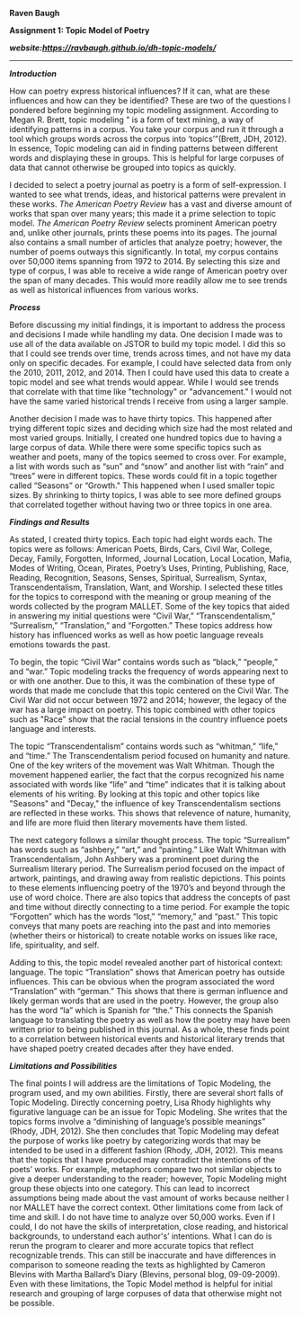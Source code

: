 **Raven Baugh**

**Assignment 1: Topic Model of Poetry**

***website:https://ravbaugh.github.io/dh-topic-models/***

----------------------------------------------

***Introduction***


How can poetry express historical influences? If it can, what are these influences and how can they be identified? These are two of the questions I pondered before beginning my topic modeling assignment. According to Megan R. Brett, topic modeling " is a form of text mining, a way of identifying patterns in a corpus. You take your corpus and run it through a tool which groups words across the corpus into ‘topics’”(Brett, JDH, 2012). In essence, Topic modeling can aid in finding patterns between different words and displaying these in groups. This is helpful for large corpuses of data that cannot otherwise be grouped into topics as quickly. 

I decided to select a poetry journal as poetry is a form of self-expression. I wanted to see what trends, ideas, and historical patterns were prevalent in these works. *The American Poetry Review* has a vast and diverse amount of works that span over many years; this made it a prime selection to topic model. *The American Poetry Review* selects prominent American poetry and, unlike other journals, prints these poems into its pages. The journal also contains a small number of articles that analyze poetry; however, the number of poems outways this significantly. In total, my corpus contains over 50,000 items spanning from 1972 to 2014. By selecting this size and type of corpus, I was able to receive a wide range of American poetry over the span of many decades. This would more readily allow me to see trends as well as historical influences from various works. 

***Process***



Before discussing my initial findings, it is important to address the process and decisions I made while handling my data. One decision I made was to use all of the data available on JSTOR to build my topic model. I did this so that I could see trends over time, trends across times, and not have my data only on specific decades. For example, I could have selected data from only the 2010, 2011, 2012, and 2014. Then I could have used this data to create a topic model and see what trends would appear. While I would see trends that correlate with that time like "technology" or "advancement." I would not have the same varied historical trends I receive from using a larger sample.

 Another decision I made was to have thirty topics. This happened after trying different topic sizes and deciding which size had the most related and most varied groups. Initially, I created one hundred topics due to having a large corpus of data. While there were some specific topics such as weather and poets, many of the topics seemed to cross over. For example, a list with words such as “sun” and “snow” and another list with “rain” and “trees” were in different topics. These words could fit in a topic together called “Seasons” or “Growth." This happened when I used smaller topic sizes. By shrinking to thirty topics, I was able to see more defined groups that correlated together without having two or three topics in one area. 
 
 ***Findings and Results***
 
 
As stated, I created thirty topics. Each topic had eight words each. The topics were as follows: American Poets, Birds, Cars, Civil War, College, Decay, Family, Forgotten, Informed, Journal Location, Local Location, Mafia, Modes of Writing, Ocean, Pirates, Poetry’s Uses, Printing, Publishing, Race, Reading, Recognition, Seasons, Senses, Spiritual, Surrealism, Syntax, Transcendentalism, Translation, Want, and Worship. I selected these titles for the topics to correspond with the meaning or group meaning of the words collected by the program MALLET. Some of the key topics that aided in answering my initial questions were “Civil War,” “Transcendentalism,” “Surrealism,” “Translation,” and “Forgotten.” These topics address how history has influenced works as well as how poetic language reveals emotions towards the past. 

To begin, the topic “Civil War” contains words such as “black,” “people,” and “war.” Topic modeling tracks the frequency of words appearing next to or with one another. Due to this, it was the combination of these type of words that made me conclude that this topic centered on the Civil War. The Civil War did not occur between 1972 and 2014; however, the legacy of the war has a large impact on poetry. This topic combined with other topics such as "Race" show that the racial tensions in the country influence poets language and interests. 

The topic “Transcendentalism” contains words such as “whitman,” “life,” and “time.” The Transcendentalism period focused on humanity and nature. One of the key writers of the movement was Walt Whitman. Though the movement happened earlier, the fact that the corpus recognized his name associated with words like “life” and “time” indicates that it is talking about elements of his writing. By looking at this topic and other topics like "Seasons" and "Decay," the influence of key Transcendentalism sections are reflected in these works. This shows that relevence of nature, humanity, and life are more fluid then literary movements have them listed. 

The next category follows a similar thought process. The topic “Surrealism” has words such as “ashbery,” “art,” and “painting.” Like Walt Whitman with Transcendentalism, John Ashbery was a prominent poet during the Surrealism literary period. The Surrealism period focused on the impact of artwork, paintings, and drawing away from realistic depictions. This points to these elements influencing poetry of the 1970’s and beyond through the use of word choice. There are also topics that address the concepts of past and time without directly connecting to a time period. For example the topic “Forgotten” which has the words “lost,” “memory,” and “past.” This topic conveys that many poets are reaching into the past and into memories (whether theirs or historical) to create notable works on issues like race, life, spirituality, and self. 

Adding to this, the topic model revealed another part of historical context: language. The topic “Translation” shows that American poetry has outside influences. This can be obvious when the program associated the word “Translation” with “german.” This shows that there is german influence and likely german words that are used in the poetry. However, the group also has the word “la” which is Spanish for “the.” This connects the Spanish language to translating the poetry as well as how the poetry may have been written prior to being published in this journal. As a whole, these finds point to a correlation between historical events and historical literary trends that have shaped poetry created decades after they have ended. 

***Limitations and Possibilities*** 

The final points I will address are the limitations of Topic Modeling, the program used, and my own abilities. Firstly, there are several short falls of Topic Modeling. Directly concerning poetry, Lisa Rhody highlights why figurative language can be an issue for Topic Modeling. She writes that the topics forms involve a “diminishing of language’s possible meanings” (Rhody, JDH, 2012).  She then concludes that Topic Modeling may defeat the purpose of works like poetry by categorizing words that may be intended to be used in a different fashion (Rhody, JDH, 2012). This means that the topics that I have produced may contradict the intentions of the poets’ works. For example, metaphors compare two not similar objects to give a deeper understanding to the reader; however, Topic Modeling might group these objects into one category. This can lead to incorrect assumptions being made about the vast amount of works because neither I nor MALLET have the correct context.  Other limitations come from lack of time and skill. I do not have time to analyze over 50,000 works. Even if I could, I do not have the skills of interpretation, close reading, and historical backgrounds, to understand each author's’ intentions. What I can do is rerun the program to clearer and more accurate topics that reflect recognizable trends. This can still be inaccurate and have differences in comparison to someone reading the texts as highlighted by Cameron Blevins with Martha Ballard’s Diary (Blevins, personal blog, 09-09-2009). Even with these limitations, the Topic Model method is helpful for initial research and grouping of large corpuses of data that otherwise might not be possible. 


